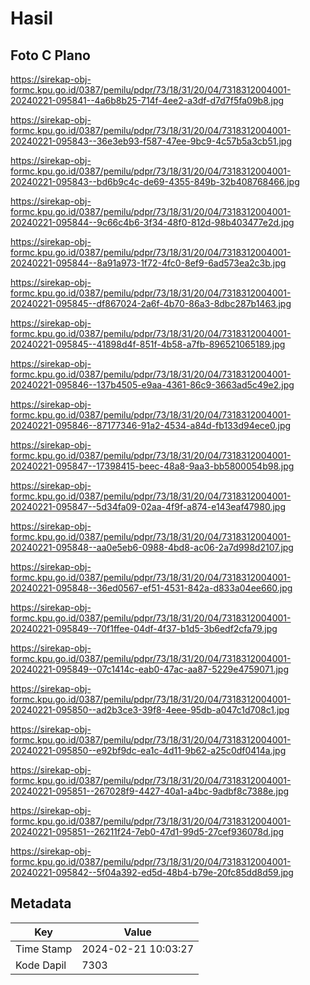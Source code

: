 # Hasil

## Foto C Plano

https://sirekap-obj-formc.kpu.go.id/0387/pemilu/pdpr/73/18/31/20/04/7318312004001-20240221-095841--4a6b8b25-714f-4ee2-a3df-d7d7f5fa09b8.jpg

https://sirekap-obj-formc.kpu.go.id/0387/pemilu/pdpr/73/18/31/20/04/7318312004001-20240221-095843--36e3eb93-f587-47ee-9bc9-4c57b5a3cb51.jpg

https://sirekap-obj-formc.kpu.go.id/0387/pemilu/pdpr/73/18/31/20/04/7318312004001-20240221-095843--bd6b9c4c-de69-4355-849b-32b408768466.jpg

https://sirekap-obj-formc.kpu.go.id/0387/pemilu/pdpr/73/18/31/20/04/7318312004001-20240221-095844--9c66c4b6-3f34-48f0-812d-98b403477e2d.jpg

https://sirekap-obj-formc.kpu.go.id/0387/pemilu/pdpr/73/18/31/20/04/7318312004001-20240221-095844--8a91a973-1f72-4fc0-8ef9-6ad573ea2c3b.jpg

https://sirekap-obj-formc.kpu.go.id/0387/pemilu/pdpr/73/18/31/20/04/7318312004001-20240221-095845--df867024-2a6f-4b70-86a3-8dbc287b1463.jpg

https://sirekap-obj-formc.kpu.go.id/0387/pemilu/pdpr/73/18/31/20/04/7318312004001-20240221-095845--41898d4f-851f-4b58-a7fb-896521065189.jpg

https://sirekap-obj-formc.kpu.go.id/0387/pemilu/pdpr/73/18/31/20/04/7318312004001-20240221-095846--137b4505-e9aa-4361-86c9-3663ad5c49e2.jpg

https://sirekap-obj-formc.kpu.go.id/0387/pemilu/pdpr/73/18/31/20/04/7318312004001-20240221-095846--87177346-91a2-4534-a84d-fb133d94ece0.jpg

https://sirekap-obj-formc.kpu.go.id/0387/pemilu/pdpr/73/18/31/20/04/7318312004001-20240221-095847--17398415-beec-48a8-9aa3-bb5800054b98.jpg

https://sirekap-obj-formc.kpu.go.id/0387/pemilu/pdpr/73/18/31/20/04/7318312004001-20240221-095847--5d34fa09-02aa-4f9f-a874-e143eaf47980.jpg

https://sirekap-obj-formc.kpu.go.id/0387/pemilu/pdpr/73/18/31/20/04/7318312004001-20240221-095848--aa0e5eb6-0988-4bd8-ac06-2a7d998d2107.jpg

https://sirekap-obj-formc.kpu.go.id/0387/pemilu/pdpr/73/18/31/20/04/7318312004001-20240221-095848--36ed0567-ef51-4531-842a-d833a04ee660.jpg

https://sirekap-obj-formc.kpu.go.id/0387/pemilu/pdpr/73/18/31/20/04/7318312004001-20240221-095849--70f1ffee-04df-4f37-b1d5-3b6edf2cfa79.jpg

https://sirekap-obj-formc.kpu.go.id/0387/pemilu/pdpr/73/18/31/20/04/7318312004001-20240221-095849--07c1414c-eab0-47ac-aa87-5229e4759071.jpg

https://sirekap-obj-formc.kpu.go.id/0387/pemilu/pdpr/73/18/31/20/04/7318312004001-20240221-095850--ad2b3ce3-39f8-4eee-95db-a047c1d708c1.jpg

https://sirekap-obj-formc.kpu.go.id/0387/pemilu/pdpr/73/18/31/20/04/7318312004001-20240221-095850--e92bf9dc-ea1c-4d11-9b62-a25c0df0414a.jpg

https://sirekap-obj-formc.kpu.go.id/0387/pemilu/pdpr/73/18/31/20/04/7318312004001-20240221-095851--267028f9-4427-40a1-a4bc-9adbf8c7388e.jpg

https://sirekap-obj-formc.kpu.go.id/0387/pemilu/pdpr/73/18/31/20/04/7318312004001-20240221-095851--26211f24-7eb0-47d1-99d5-27cef936078d.jpg

https://sirekap-obj-formc.kpu.go.id/0387/pemilu/pdpr/73/18/31/20/04/7318312004001-20240221-095842--5f04a392-ed5d-48b4-b79e-20fc85dd8d59.jpg


## Metadata

| Key        | Value               |
| ---------- | ------------------- |
| Time Stamp | 2024-02-21 10:03:27 |
| Kode Dapil | 7303                |



